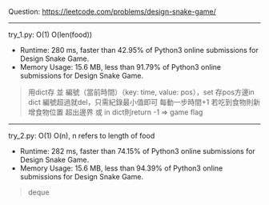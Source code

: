 Question: https://leetcode.com/problems/design-snake-game/

---

try_1.py: O(1) O(len(food))

* Runtime: 280 ms, faster than 42.95% of Python3 online submissions for Design Snake Game.
* Memory Usage: 15.6 MB, less than 91.79% of Python3 online submissions for Design Snake Game.

> 用dict存 並 編號（當前時間）（key: time, value: pos），set 存pos方邊in dict
> 編號超過就del，只需紀錄最小值即可
> 每動一步時間+1
> 若吃到食物則新增食物位置
> 超出邊界 或 in dict則return -1 => game flag

---

try_2.py: O(1) O(n), n refers to length of food

* Runtime: 282 ms, faster than 74.15% of Python3 online submissions for Design Snake Game.
* Memory Usage: 15.6 MB, less than 94.39% of Python3 online submissions for Design Snake Game.

> deque
